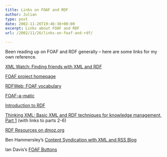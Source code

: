 ```yaml
---
title: Links on FOAF and RDF
author: Julian
type: post
date: 2002-11-26T19:46:36+00:00
excerpt: Links about FOAF and RDF
url: /2002/11/26/links-on-foaf-and-rdf/

---
```

Been reading up on FOAF and RDF generally &#8211; here are some links for my own reference.
  
<!--more-->


  
[XML Watch: Finding friends with XML and RDF][1]
  
[FOAF project homepage][2]
  
[RDFWeb: FOAF vocabulary][3]
  
[FOAF-a-matic][4]
  
[Introduction to RDF][5]
  
[Thinking XML: Basic XML and RDF techniques for knowledge management, Part 1][6] (with links to parts 2-6)
  
[RDF Resources on dmoz.org][7]
  
Ben Hammersley&#8217;s [Content Syndication with XML and RSS Blog][8]
  
Ian Davis&#8217;s [FOAF Buttons][9]

 [1]: https://www-106.ibm.com/developerworks/xml/library/x-foaf.html
 [2]: https://rdfweb.org/foaf/
 [3]: https://xmlns.com/foaf/0.1/
 [4]: https://www.ldodds.com/foaf/foaf-a-matic.html
 [5]: https://www-106.ibm.com/developerworks/library/w-rdf/
 [6]: https://www-106.ibm.com/developerworks/xml/library/x-think4/index.html
 [7]: https://dmoz.org/Reference/Libraries/Library_and_Information_Science/Technical_Services/Cataloguing/Metadata/RDF/
 [8]: https://rss.benhammersley.com/
 [9]: https://internetalchemy.org/2002/11/tinyFOAFImage.html